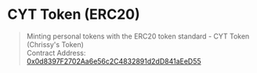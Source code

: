 # CYT Token (ERC20)
> Minting personal tokens with the ERC20 token standard - CYT Token (Chrissy's Token)<br>
> Contract Address: [0x0d8397F2702Aa6e56c2C4832891d2dD841aEeD55](https://rinkeby.etherscan.io/address/0x0d8397f2702aa6e56c2c4832891d2dd841aeed55)
